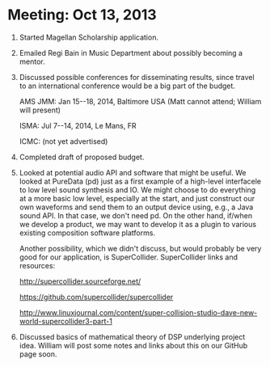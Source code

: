 Meeting: Oct 13, 2013
===========================

1.  Started Magellan Scholarship application.

2.  Emailed Regi Bain in Music Department about possibly becoming a mentor.

3.  Discussed possible conferences for disseminating results, since travel 
to an international conference would be a big part of the budget.

    AMS JMM: Jan 15--18, 2014, Baltimore USA (Matt cannot attend; William will present)
        
    ISMA: Jul 7--14, 2014, Le Mans, FR
        
    ICMC: (not yet advertised)

4.  Completed draft of proposed budget.

5.  Looked at potential audio API and software that might be useful. We looked at PureData (pd) just as a first example of a high-level interfacele to low level sound synthesis and IO.  We might choose to do everything at a more basic low level, especially at the start, and just construct our own waveforms and send them to an output device using, e.g., a Java sound API.  In that case, we don't need pd.  On the other hand, if/when we develop a product, we may want to develop it as a plugin to various existing composition software platforms.

    Another possibility, which we didn't discuss, but would probably be very good for our application, is SuperCollider.  SuperCollider links and resources:
    
    http://supercollider.sourceforge.net/

    https://github.com/supercollider/supercollider
    
    http://www.linuxjournal.com/content/super-collision-studio-dave-new-world-supercollider3-part-1

6.  Discussed basics of mathematical theory of DSP underlying project idea.  William will post some notes and links about this on our GitHub page soon.
    